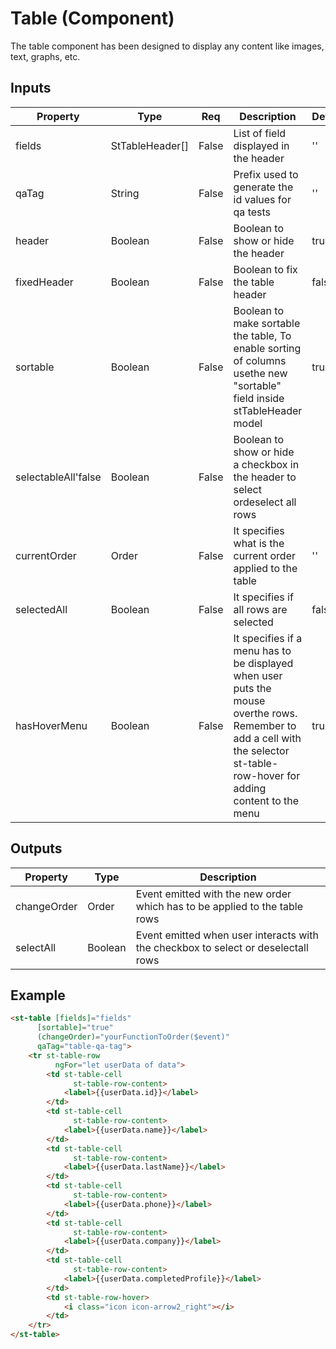 # Table (Component)

   The table component has been designed to display any content like images, text, graphs, etc.

## Inputs

| Property            | Type            | Req   | Description                                                                                                                                                                  | Default |
| ------------------- | --------------- | ----- | ---------------------------------------------------------------------------------------------------------------------------------------------------------------------------- | ------- |
| fields              | StTableHeader[] | False | List of field displayed in the header                                                                                                                                        | ''      |
| qaTag               | String          | False | Prefix used to generate the id values for qa tests                                                                                                                           | ''      |
| header              | Boolean         | False | Boolean to show or hide the header                                                                                                                                           | true    |
| fixedHeader         | Boolean         | False | Boolean to fix the table header                                                                                                                                              | false   |
| sortable            | Boolean         | False | Boolean to make sortable the table, To enable sorting of columns usethe new "sortable" field inside stTableHeader model                                                      | true    |
| selectableAll'false | Boolean         | False | Boolean to show or hide a checkbox in the header to select ordeselect all rows                                                                                               |         |
| currentOrder        | Order           | False | It specifies what is the current order applied to the table                                                                                                                  | ''      |
| selectedAll         | Boolean         | False | It specifies if all rows are selected                                                                                                                                        | false   |
| hasHoverMenu        | Boolean         | False | It specifies if a menu has to be displayed when user puts the mouse overthe rows. Remember to add a cell with the selector st-table-row-hover for adding content to the menu | true    |

## Outputs

| Property    | Type    | Description                                                                        |
| ----------- | ------- | ---------------------------------------------------------------------------------- |
| changeOrder | Order   | Event emitted with the new order which has to be applied to the table rows         |
| selectAll   | Boolean | Event emitted  when user interacts with the checkbox to select or deselectall rows |

## Example


```html
<st-table [fields]="fields"
      [sortable]="true"
      (changeOrder)="yourFunctionToOrder($event)"
      qaTag="table-qa-tag">
    <tr st-table-row
          ngFor="let userData of data">
        <td st-table-cell
              st-table-row-content>
            <label>{{userData.id}}</label>
        </td>
        <td st-table-cell
              st-table-row-content>
            <label>{{userData.name}}</label>
        </td>
        <td st-table-cell
              st-table-row-content>
            <label>{{userData.lastName}}</label>
        </td>
        <td st-table-cell
              st-table-row-content>
            <label>{{userData.phone}}</label>
        </td>
        <td st-table-cell
              st-table-row-content>
            <label>{{userData.company}}</label>
        </td>
        <td st-table-cell
              st-table-row-content>
            <label>{{userData.completedProfile}}</label>
        </td>
        <td st-table-row-hover>
            <i class="icon icon-arrow2_right"></i>
        </td>
    </tr>
</st-table>
```

